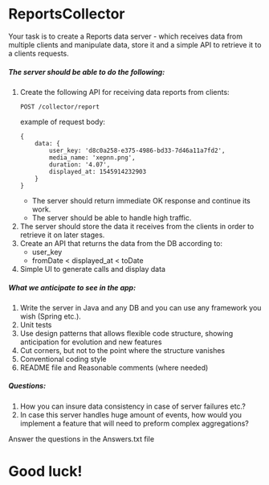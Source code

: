 # ReportsCollector

Your task is to create a Reports data server - which receives data from multiple clients 
and manipulate data, store it and a simple API to retrieve it to a clients requests.



##### The server should be able to do the following:
1. Create the following API for receiving data reports from clients:
    ```
    POST /collector/report
    ``` 
    example of request body:
    ```
    {
        data: {
            user_key: 'd8c0a258-e375-4986-bd33-7d46a11a7fd2',
            media_name: 'xepnn.png',
            duration: '4.07',
            displayed_at: 1545914232903
        }
    }
    ```
    * The server should return immediate OK response and continue its work.
    * The server should be able to handle high traffic.
 2. The server should store the data it receives from the clients in order to retrieve it on later stages.
 3. Create an API that returns the data from the DB according to:
    - user_key
    * fromDate < displayed_at < toDate   
 4. Simple UI to generate calls and display data

##### What we anticipate to see in the  app:

1. Write the server in Java and any DB and you can use any framework you wish (Spring etc.). 
2. Unit tests
3. Use design patterns that allows flexible code structure, showing anticipation for evolution and new features 
4. Cut corners, but not to the point where the structure vanishes
5. Conventional coding style
6. README file and Reasonable comments (where needed)

##### Questions:
1. How you can insure data consistency in case of server failures etc.? 
2. In case this server handles huge amount of events, how would you implement a feature that will need to preform complex aggregations?  

Answer the questions in the Answers.txt file

# Good luck!
